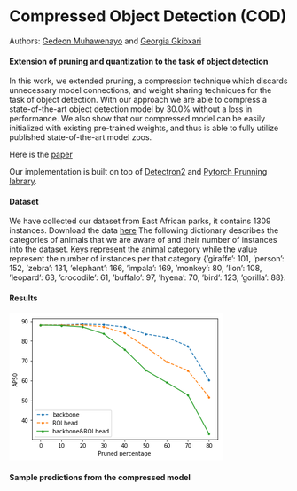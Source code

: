 # Compressed Object Detection (COD)

Authors: [Gedeon Muhawenayo](https://gedeonmuhawenayo.github.io/) and [Georgia Gkioxari](https://gkioxari.github.io/)

#### Extension of pruning and quantization to the task of object detection

In this work, we extended pruning, a compression technique which discards unnecessary model connections, and weight sharing techniques for the task of object detection. With our approach we are able to compress a state-of-the-art object detection model by 30.0% without a loss in performance. We also show that our compressed model can be easily initialized with existing pre-trained weights, and thus is able to fully utilize published state-of-the-art model zoos.

Here is the [paper](https://gedeonmuhawenayo.github.io/files/projects/compression/AMMI_FINAL_PAPER.pdf)

Our implementation is built on top of [Detectron2](https://detectron2.readthedocs.io/) and [Pytorch Prunning labrary](https://pytorch.org/tutorials/intermediate/pruning_tutorial.html).

#### Dataset
We have collected our dataset from East African parks, it contains 1309 instances. Download the data [here](https://drive.google.com/drive/folders/1kZrH0Br_nJ_13jRr2nctICPQDI-UnZ5N?usp=sharing) The following dictionary describes the categories of animals that we are aware of and their number of instances into the dataset. Keys represent the animal category while the value represent the number of instances per that category {’giraffe’: 101, ’person’: 152, ’zebra’: 131, ’elephant’: 166, ’impala’: 169, ’monkey’: 80, ’lion’: 108, ’leopard’: 63, ’crocodile’: 61, ’buffalo’: 97, ’hyena’: 70, ’bird’: 123, ’gorilla’: 88}.

#### Results
![alt text](images/AP50.png)

#### Sample predictions from the compressed model

